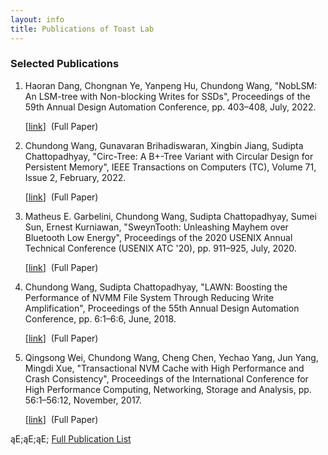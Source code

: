 ```yaml
---
layout: info
title: Publications of Toast Lab
---
```

<h3>Selected Publications</h3>
<ol>


<li>
<span class="author">Haoran Dang, Chongnan Ye, Yanpeng Hu, Chundong Wang</span>,
<span class="title">"NobLSM: An LSM-tree with Non-blocking Writes for SSDs"</span>,
<span class="publisher">Proceedings of the 59th Annual Design Automation Conference</span>, pp. 403&ndash;408, July, <span class="year">2022</span>.

[<a  href="https://doi.org/10.1145/3489517.3530470" target="_blank">link</a>]&nbsp;
(<span class="hlnote0">Full Paper</span>)&nbsp;
</li>


<li>
<span class="author">Chundong Wang, Gunavaran Brihadiswaran, Xingbin Jiang, Sudipta Chattopadhyay</span>,
<span class="title">"Circ-Tree: A B+-Tree Variant with Circular Design for Persistent Memory"</span>,
<span class="publisher">IEEE Transactions on Computers (TC)</span>, <span class="year">Volume 71, Issue 2, February, 2022</span>.

[<a  href="https://ieeexplore.ieee.org/document/9312478" target="_blank">link</a>]&nbsp;
(<span class="hlnote0">Full Paper</span>)&nbsp;
</li>


<!--
<li>
<span class="author">Chundong Wang, Sudipta Chattopadhyay, Gunavaran Brihadiswarn</span>,
<span class="title">"Crab-tree: A Crash Recoverable B+-tree Variant for Persistent Memory with ARMv8 Architecture"</span>,
<span class="publisher">ACM Transactions on Embedded Computing Systems (TECS)</span>, <span>Volume 19, Issue 5, Article 35, November, 2020.</span>

[<a  href="https://dl.acm.org/doi/abs/10.1145/3396236" target="_blank">link</a>]&nbsp;
(<span class="hlnote0">Full Paper</span>)&nbsp;
</li>
-->

<li>
<span class="author">Matheus E. Garbelini, Chundong Wang, Sudipta Chattopadhyay, Sumei Sun, Ernest Kurniawan</span>,
<span class="title">"SweynTooth: Unleashing Mayhem over Bluetooth Low Energy"</span>,
<span class="publisher">Proceedings of the 2020 USENIX Annual Technical Conference (USENIX ATC '20)</span>, pp. 911&ndash;925, July, <span class="year">2020</span>.

[<a  href="https://www.usenix.org/conference/atc20/presentation/garbelini" target="_blank">link</a>]&nbsp;
(<span class="hlnote0">Full Paper</span>)&nbsp;
</li>

<li>
<span class="author">Chundong Wang, Sudipta Chattopadhyay</span>,
<span class="title">"LAWN: Boosting the Performance of NVMM File System Through Reducing Write Amplification"</span>,
<span class="publisher">Proceedings of the 55th Annual Design Automation Conference</span>, pp. 6:1&ndash;6:6, June, <span class="year">2018</span>.

[<a  href="http://doi.acm.org/10.1145/3195970.3196066" target="_blank">link</a>]&nbsp;
(<span class="hlnote0">Full Paper</span>)&nbsp;
</li>

<li>
<span class="author">Qingsong Wei, Chundong Wang, Cheng Chen, Yechao Yang, Jun Yang, Mingdi Xue</span>,
<span class="title">"Transactional NVM Cache with High Performance and Crash Consistency"</span>,
<span class="publisher">Proceedings of the International Conference for High Performance Computing, Networking, Storage and Analysis</span>, pp. 56:1&ndash;56:12, November, <span class="year">2017</span>.

[<a  href="http://doi.acm.org/10.1145/3126908.3126940" target="_blank">link</a>]&nbsp;
(<span class="hlnote0">Full Paper</span>)&nbsp;
</li>

<!--
<li>
<span class="author">Jun Yang, Qingsong Wei, Cheng Chen, Chundong Wang, Khai Leong Yong, Bingsheng He</span>,
<span class="title">"NV-Tree: Reducing Consistency Cost for NVM-based Single Level Systems"</span>,
<span class="publisher">13th USENIX Conference on File and Storage Technologies (FAST 15)</span>, pp. 167&ndash;181, February, <span class="year">2015</span>.

[<a  href="https://www.usenix.org/conference/fast15/technical-sessions/presentation/yang" target="_blank">link</a>]&nbsp;
(<span class="hlnote0">Full Paper</span>)&nbsp;
</li>
-->

</ol>
<p>&#261E;&#261E;&#261E; <a href="./papers.html" target="_blank">Full Publication List</a> </p>
